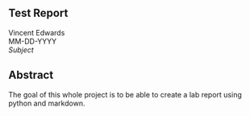 <link rel="stylesheet" href="../report-styles.css">

<section class="title-page">

# Test Report

Vincent Edwards
<br>
MM-DD-YYYY
<br>
*Subject*

</section>

<section id="abstract">

## Abstract

The goal of this whole project is to be able to create a lab report using python and markdown.

</section>